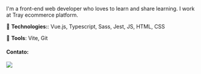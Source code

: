 I'm a front-end web developer who loves to learn and share learning. I work at Tray ecommerce platform.

🦄 **Technologies:**: Vue.js, Typescript, Sass, Jest, JS, HTML, CSS

💼 **Tools**: Vite, Git


#### Contato:
<p align="left">
  <a href="https://merieli-dev.gitbook.io/blog/" alt="Blog" align="middle">
  <img src="https://img.icons8.com/bubbles/50/000000/id-brunette-lady.png"/>
  </a>
</p>  
